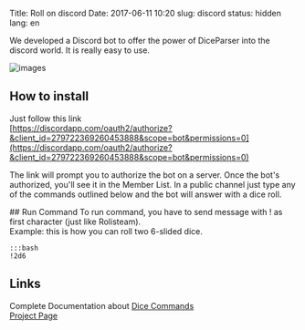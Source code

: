 Title: Roll on discord
Date: 2017-06-11 10:20
slug: discord
status: hidden
lang: en

We developed a Discord bot to offer the power of DiceParser into the discord world. 
It is really easy to use.   

![images]({static}/images/diceParserOnDiscord.png)

## How to install

Just follow this link  
[https://discordapp.com/oauth2/authorize?&client_id=279722369260453888&scope=bot&permissions=0](https://discordapp.com/oauth2/authorize?&client_id=279722369260453888&scope=bot&permissions=0)  

The link will prompt you to authorize the bot on a server. Once the bot's authorized, you'll see it in the Member List. In a public channel just type any of the commands outlined below and the bot will answer with a dice roll.

## Run Command
To run command, you have to send message with ! as first character (just like Rolisteam).  
Example: this is how you can roll two 6-slided dice. 

	:::bash
	!2d6



## Links
Complete Documentation about [Dice Commands](https://github.com/Rolisteam/DiceParser/blob/master/HelpMe.md)  
[Project Page](https://github.com/Rolisteam/DiceDiscordBot)  
